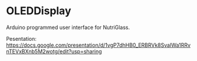 # OLEDDisplay

Arduino programmed user interface for NutriGlass. 

Pesentation: https://docs.google.com/presentation/d/1vgP7dhHB0_ERBRVk8SvaIWa1RRvnTEVxBXnb5M2wotg/edit?usp=sharing

